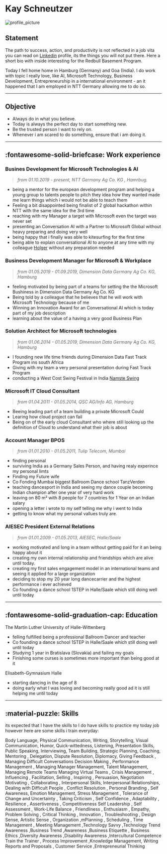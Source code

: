 # Kay Schneutzer

![profile_picture](https://media-exp1.licdn.com/dms/image/C4D03AQEjI98_MGcNsg/profile-displayphoto-shrink_400_400/0/1542322521822?e=1640822400&v=beta&t=5Brrb916zz5TOYuy7toHiMAIR0Bva0YrRBjNzfer9uc)

## Statement

The path to success, action, and productivity is not reflected in a job vita you can read on [Linkedin](https://www.linkedin.com/in/kay-schneutzer-50169817/"Linkedin") profile, its the things you will not put there. Here a short bio with inside interesting for the Redbull Basement Program. 

Today  I  fell home home in Hamburg (Germany) and Goa (India). I do work with topic I really love, like AI, Microsoft Technology, Business Development, Entrepreneurship in a international environment - an it happened that I am employed in NTT Germany allowing me to do so. 

---
## Objective

* Always do in what you believe. 
* Today is always the perfect day to start something new. 
* Be the trusted person I want to rely on.
* Whenever i am scared to do something, ensure that i am doing it.  
  
---
## :fontawesome-solid-briefcase: Work experience
### Busines Development for Microsoft Technologies & AI 
> *from 01.10.2019 - present, NTT Germany Ag Co. KG , Hamrbug.* <br>

* being a mentor for the european development program  and helping a young group to talents people to pitch they idea how they wanted made me learn things which i would not be able to teach them
* Feeling a bit disappointed being finalist of 2 global hackathon within NTT with the same idea for the 3rd time
* reaching with my Manager a target with Microsoft even the target was never set
* presenting an Conversation AI with a Partner to Microsoft Global without heavy preparing and doing very well
* being happy that i finally was able to kitesurfing for the first time
* being able to explain conversational AI to anyone at any time with my colleague [Holger](https://github.com/holgerimbery"Holger") without any preparation needed

### Business Development Manager for Microsoft & Workplace 
> *from 01.05.2019 - 01.09.2019, Dimension Data Germany Ag Co. KG, Hamburg* <br>

* feeling motivated by being part of a teams for setting the the Microsoft Bushiness in Dimension Data Germany Ag Co. KG
* Being told by a colleague that he believes that he will work with Microsoft Technology because of me
* Winning an Innovation Award for an Conversational AI which is today part of my job description
* learning about the value of a having a very good Business Plan 

###  Solution Architect for Microsoft technologies 
> *from 01.06.2014 - 01.05.2019, Dimension Data Germany Ag Co. KG, Hamburg* <br>

* I founding new life time friends during Dimension Data Fast Track Program ins south Africa
* Giving with my team a very personal presentation during Fast Track Program
* conducting a West Cost Swing Festival in India [Namste Swing](https://namasteswing.in/?fbclid=IwAR0uXs7akKQcK8jYuyX1Mn10ynVbIk6T94COuCZo9Is5tmRcFl4Gt54W6Xc)

###  Microsoft IT Cloud Consultant 
> *from 01.04.2011 - 01.05.2014, QSC AG/Info AG, Hamburg* <br>

* Beeing leading part of a team building a private Microsoft Could
* Learing how cloud project can fail
* Being on of the early cloud Consultant who where still looking up the definition of Cloud to understand what their job is about

###  Account Manager BPOS 
> *from 01.01.2010 - 01.05.2011, Tulip Telecom, Mumbai* <br>

* finding personal 
* surviving India as a Germany Sales Person, and having realy experince my personal limts 
* Finding my Future wife 
* Co Fonding Mumbai biggest Ballroom Dance school TanzVerden
* teaching dancesport in India and seeing my dance couple becoming Indian champion after one year of very hard work
* leaving on 80 m² with 8 people for 7 countries for 1 Year on an Indian salary 
* opening a letter i wrote to my self telling me why i went to India
* getting to know what my personal vallues truly are. 

###  AIESEC President External Relations 
> *from 01.01.2009 - 01.05.2013, AIESEC, Halle/Saale* <br>

* working motivated and long in a team without getting paid for it an being happy about it
* creating my own internal relationship and friendships which are alive until today.
* creating my first sales engagement model in an international teams and seeing it applied for a large organization
* deciding to stop my 20 year long dancecarrier and the highest performance i ever achieved
* Co founding a dance school 1STEP in Halle/Saale which still doing well until today

---

## :fontawesome-solid-graduation-cap: Education
The Martin Luther University of Halle-Wittenberg

  * felling fulfilled being a professional Ballroom Dancer and teacher 
  * Co founding a dance school 1STEP in Halle/Saale which still doing well until today
  * Studying 1 year in Bratislava (Slovakia) and failing my goals
  * Finishing some curses is sometimes more important than being good at it
    

Elisabeth-Gymnasium Halle

  * starting dancing in the age of 8 
  * doing early what I was loving and becoming really good ad it is still helping me until today

---

## :material-puzzle: Skills
its expected that I have the skills to I do have skills to practice my today job
however here are some skills i train everyday: 

Body Language, Physical Communication, Writing, Storytelling, Visual Communication,  Humor, Quick-wittedness, Listening, Presentation Skills,  Public Speaking, Interviewing, Team Building, Strategic Planning, Coaching, Mentoring , Delegation, Dispute Resolution, Diplomacy, Giving Feedback , Managing Difficult Conversations 
Decision Making , Performance Management , Managing Manager Management,  Talent Management, Managing Remote Teams 
Managing Virtual Teams , Crisis Management , Influencing , Facilitation, Selling , Inspiring , Persuasion, Negotiation
Motivating , Collaborating , Interpersonal Skills, Interpersonal Relationships, Dealing with Difficult People , Conflict Resolution , Personal Branding , Self Awareness, Emotion Management, Stress Management , Tolerance of Change and Uncertainty , Taking Criticism , Self Confidence , Adaptability ,  Resilience , Assertiveness , Competitiveness 
Self Leadership , Self Assessment , Work-Life Balance , Friendliness , Enthusiasm , Empathy, Problem Solving , Critical Thinking , Innovation , Troubleshooting , Design Sense, Artistic Sense , Organization ,mPlanning , Scheduling , Time Management , Meeting Management ,Technology Savvy ,Technology Trend Awareness ,Business Trend ,Awareness ,Business Etiquette , Business Ethics ,Diversity Awareness ,Disability Awareness ,Intercultural Competence 
Train the Trainer , Process Improvement ,Knowledge Management, Writing Reports and Proposals , Customer Service ,Entrepreneurial Thinking
 
